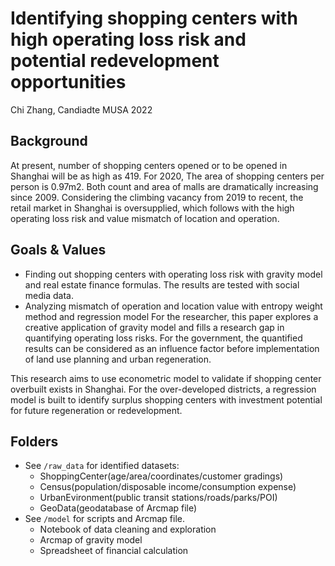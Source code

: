 # Identifying shopping centers with high operating loss risk and potential redevelopment opportunities

Chi Zhang, Candiadte MUSA 2022
## Background
At present, number of shopping centers opened or to be opened in Shanghai will be as high as 419. For 2020, The area of shopping centers per person is 0.97m2. Both count and area of malls are dramatically increasing since 2009. Considering the climbing vacancy from 2019 to recent, the retail market in Shanghai is oversupplied, which follows with the high operating loss risk and value mismatch of location and operation.
## Goals & Values
- Finding out shopping centers with operating loss risk with gravity model and real estate finance formulas. The results are tested with social media data.
- Analyzing mismatch of operation and location value with entropy weight method and regression model
For the researcher, this paper explores a creative application of gravity model and fills a research gap in quantifying operating loss risks. For the government, the quantified results can be considered as an influence factor before implementation of land use planning and urban regeneration.

This research aims to use econometric model to validate if shopping center overbuilt exists in Shanghai. For the over-developed districts, a regression model is built to identify surplus shopping centers with investment potential for future regeneration or redevelopment.
## Folders
- See `/raw_data` for identified datasets:
  - ShoppingCenter(age/area/coordinates/customer gradings)
  - Census(population/disposable income/consumption expense)
  - UrbanEvironment(public transit stations/roads/parks/POI)
  - GeoData(geodatabase of Arcmap file)
- See `/model` for scripts and Arcmap file.
  - Notebook of data cleaning and exploration
  - Arcmap of gravity model
  - Spreadsheet of financial calculation
